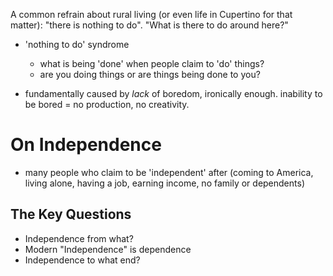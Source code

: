 A common refrain about rural living (or even life in Cupertino for that matter): "there is nothing to do". "What is there to do around here?"

- 'nothing to do' syndrome
  - what is being 'done' when people claim to 'do' things?
  - are you doing things or are things being done to you?

- fundamentally caused by *lack* of boredom, ironically enough. inability to be bored = no production, no creativity.

# On Independence

- many people who claim to be 'independent' after (coming to America, living alone, having a job, earning income, no family or dependents)

## The Key Questions

- Independence from what?
- Modern "Independence" is dependence
- Independence to what end?
